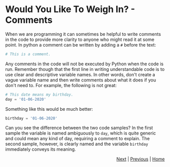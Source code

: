 # Would You Like To Weigh In? - Comments

When we are programming it can sometimes be helpful to write comments in the code to provide more clarity to anyone who might read it at some point. In python a comment can be written by adding a `#` before the text:
```python
# This is a comment.
```

Any comments in the code will not be executed by Python when the code is run. Remember though that the first line in writing understandable code is to use clear and descriptive variable names. In other words, don't create a vague variable name and then write comments about what it does if you don't need to. For example, the following is not great:
```python
# This date means my birthday.
day = '01-06-2020'
```
Something like this would be much better:
```python
birthday = '01-06-2020'
```

Can you see the difference between the two code samples? In the first sample the variable is named ambiguously to `day`, which is quite generic and could mean any kind of day, requiring a comment to explain. The second sample, however, is clearly named and the variable `birthday` immediately conveys its meaning.

<div style="text-align: right">
<a href="interlude.html">Next</a> | 
<a href="say-what-you-mean.html">Previous</a> | 
<a href="../index.html">Home</a>
</div>
